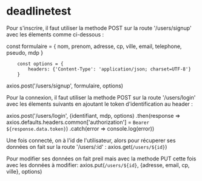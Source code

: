 # deadlinetest

Pour s'inscrire, il faut utiliser la methode POST sur la route '/users/signup' avec les élements comme ci-dessous :

const formulaire = {
            nom,
            prenom,
            adresse,
            cp,
            ville,
            email,
            telephone,
            pseudo,
            mdp
        }

        const options = {
            headers: {'Content-Type': 'application/json; charset=UTF-8'}
        }
        
axios.post('/users/signup', formulaire, options)


Pour la connexion, il faut utiliser la methode POST sur la route '/users/login' avec les élements suivants en ajoutant le token d'identification au header :

axios.post('/users/login', {identifiant, mdp, options)
            .then(response => axios.defaults.headers.common['authorization'] = `Bearer ${response.data.token}`)
            .catch(error => console.log(error))
            
 Une fois connecté, on à l'id de l'utilisateur, alors pour récuperer ses données on fait sur la route '/users/:id' :
 axios.get(`/users/${id}`)
 
 Pour modifier ses données on fait preil mais avec la methode PUT cette fois avec les données à modifier:
 axios.put(`/users/${id}`, {adresse, email, cp, ville}, options)
                
